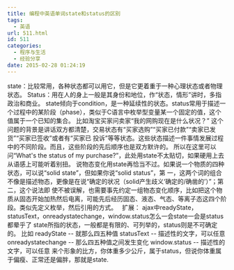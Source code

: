 ```yaml
---
title: 编程中英语单词state和status的区别
tags:
  - 英语
url: 511.html
id: 511
categories:
  - 程序与生活
  - 经验分享
date: 2015-02-28 01:24:19
---
```


state：比较常用，各种状态都可以用它，但是它更着重于一种心理状态或者物理状态。 Status：用在人的身上一般是其身份和地位，作“状态，情形”讲时，多指政治和商业。 state倾向于condition，是一种延续性的状态。status常用于描述一个过程中的某阶段（phase），类似于C语言中枚举型变量某一个固定的值，这个值属于一个已知的集合。 比如淘宝买家问卖家“我的网购现在是什么状况？” 这个问题的背景是讲话双方都清楚，交易状态有“买家选购”“买家已付款”“卖家已发货”“买家已签收”或者有“买家已 投诉”等等状态。这些状态描述一件事情发展过程中的不同阶段。而且，这些阶段的先后顺序也是双方默许的。 所以在这里可以问“What's the status of my purchase?”，此处用state不太贴切，如果硬用上去从语感上可能听着别扭。 说物态变化用state再恰当不过。如果说一个物质的四种状态，可以说“solid state”，但如果你说“solid status”，第 一，这两个词的组合不像是描述物态，更像是在说“确定的状况（solid产生歧义‘确定的/确凿的’）”；第二，这个说法即 使不被误解，也需要事先约定一组物态变化顺序，比如把这个物质从固态开始加热然后电离，可能先后经历固态、液态、气态、等离子态这四个阶段。类似先定义枚举，然后引用的方式。   扩展： ajax中readyState，statusText，onreadystatechange，window.status怎么一会state一会是status都晕乎了 state所指的状态，一般都是有限的、可列举的，status则是不可确定的。 比如 readyState -- 就那么四五种值 statusText -- 描述性的文字，可以任意 onreadystatechange -- 那么四五种值之间发生变化 window.status -- 描述性的文字，可以任意 来个形象的比方，你体重多少公斤，属于status，但说你体重属于偏瘦、正常还是偏胖，那就是state.